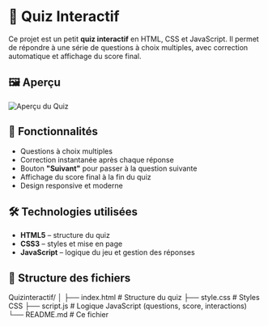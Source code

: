# 🎯 Quiz Interactif

Ce projet est un petit **quiz interactif** en HTML, CSS et JavaScript. Il permet de répondre à une série de questions à choix multiples, avec correction automatique et affichage du score final.

## 🖼️ Aperçu

![Aperçu du Quiz](screenshot.png) <!-- Ajoute une image nommée screenshot.png si tu veux un aperçu visuel -->

## 🚀 Fonctionnalités

- Questions à choix multiples
- Correction instantanée après chaque réponse
- Bouton **"Suivant"** pour passer à la question suivante
- Affichage du score final à la fin du quiz
- Design responsive et moderne

## 🛠️ Technologies utilisées

- **HTML5** – structure du quiz
- **CSS3** – styles et mise en page
- **JavaScript** – logique du jeu et gestion des réponses

## 📁 Structure des fichiers
Quizinteractif/
│
├── index.html # Structure du quiz
├── style.css # Styles CSS
├── script.js # Logique JavaScript (questions, score, interactions)
└── README.md # Ce fichier
